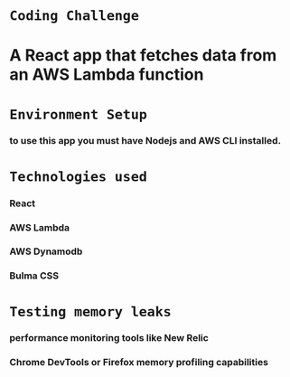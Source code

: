 # ```Coding Challenge```
#  A React app that fetches data from an AWS Lambda function 

# ```Environment Setup```
### to use this app you must have Nodejs and AWS CLI installed.

# ```Technologies used```
### React
### AWS Lambda
### AWS Dynamodb
### Bulma CSS

# ```Testing memory leaks```
### performance monitoring tools like New Relic
### Chrome DevTools or Firefox memory profiling capabilities
